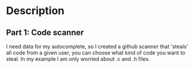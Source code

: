 # Description 

## Part 1: Code scanner

I need data for my autocomplete, so I created a github scanner that 'steals' all code from a given user, you can choose what kind of code you want to steal. In my example I am only worried about .c and .h files. 